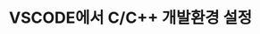 ﻿---
layout: single
title:  "VSCODE에서 C/C++ 개발환경 설정"
categories: research
tag: [smart-farm]
toc: true
author_profile: false
sidebar:
    nav: "docs"
---